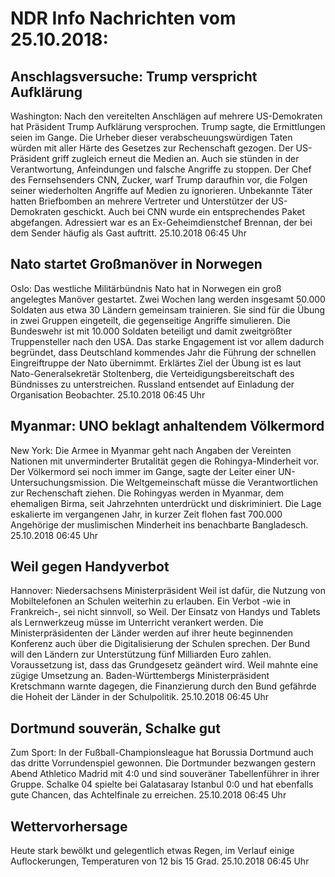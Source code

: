 # NDR Info Nachrichten vom 25.10.2018:


## Anschlagsversuche: Trump verspricht Aufklärung
Washington:	Nach den vereitelten Anschlägen auf mehrere US-Demokraten hat Präsident Trump Aufklärung versprochen. Trump sagte, die Ermittlungen seien im Gange. Die Urheber dieser verabscheuungswürdigen Taten würden mit aller Härte des Gesetzes zur Rechenschaft gezogen. Der US-Präsident griff zugleich erneut die Medien an. Auch sie stünden in der Verantwortung, Anfeindungen und falsche Angriffe zu stoppen. Der Chef des Fernsehsenders CNN, Zucker, warf Trump daraufhin vor, die Folgen seiner wiederholten Angriffe auf Medien zu ignorieren. Unbekannte Täter hatten Briefbomben an mehrere Vertreter und Unterstützer der US-Demokraten geschickt. Auch bei CNN wurde ein entsprechendes Paket abgefangen. Adressiert war es an Ex-Geheimdienstchef Brennan, der bei dem Sender häufig als Gast auftritt. 25.10.2018 06:45 Uhr 

## Nato startet Großmanöver in Norwegen
Oslo:	Das westliche Militärbündnis Nato hat in Norwegen ein groß angelegtes Manöver gestartet. Zwei Wochen lang werden insgesamt 50.000 Soldaten aus etwa 30 Ländern gemeinsam trainieren. Sie sind für die Übung in zwei Gruppen eingeteilt, die gegenseitige Angriffe simulieren. Die Bundeswehr ist mit 10.000 Soldaten beteiligt und damit zweitgrößter Truppensteller nach den USA. Das starke Engagement ist vor allem dadurch begründet, dass Deutschland kommendes Jahr die Führung der schnellen Eingreiftruppe der Nato übernimmt. Erklärtes Ziel der Übung ist es laut Nato-Generalsekretär Stoltenberg, die Verteidigungsbereitschaft des Bündnisses zu unterstreichen. Russland entsendet auf Einladung der Organisation Beobachter. 25.10.2018 06:45 Uhr 

## Myanmar: UNO beklagt anhaltendem Völkermord
New York:	Die Armee in Myanmar geht nach Angaben der Vereinten Nationen mit unverminderter Brutalität gegen die Rohingya-Minderheit vor. Der Völkermord sei noch immer im Gange, sagte der Leiter einer UN-Untersuchungsmission. Die Weltgemeinschaft müsse die Verantwortlichen zur Rechenschaft ziehen. Die Rohingyas werden in Myanmar, dem ehemaligen Birma, seit Jahrzehnten unterdrückt und diskriminiert. Die Lage eskalierte im vergangenen Jahr, in kurzer Zeit flohen fast 700.000 Angehörige der muslimischen Minderheit ins benachbarte Bangladesch. 25.10.2018 06:45 Uhr 

## Weil gegen Handyverbot
Hannover:	Niedersachsens Ministerpräsident Weil ist dafür, die Nutzung von Mobiltelefonen an Schulen weiterhin zu erlauben. Ein Verbot -wie in Frankreich-, sei nicht sinnvoll, so Weil. Der Einsatz von Handys und Tablets als Lernwerkzeug müsse im Unterricht verankert werden. Die Ministerpräsidenten der Länder werden auf ihrer heute beginnenden Konferenz auch über die Digitalisierung der Schulen sprechen. Der Bund will den Ländern zur Unterstützung fünf Milliarden Euro zahlen. Voraussetzung ist, dass das Grundgesetz geändert wird. Weil mahnte eine zügige Umsetzung an. Baden-Württembergs Ministerpräsident Kretschmann warnte dagegen, die Finanzierung durch den Bund gefährde die Hoheit der Länder in der Schulpolitik. 25.10.2018 06:45 Uhr 

## Dortmund souverän, Schalke gut
Zum Sport: In der Fußball-Championsleague hat Borussia Dortmund auch das dritte Vorrundenspiel gewonnen. Die Dortmunder bezwangen gestern Abend Athletico Madrid mit 4:0 und sind souveräner Tabellenführer in ihrer Gruppe. Schalke 04 spielte bei Galatasaray Istanbul 0:0 und hat ebenfalls gute Chancen, das Achtelfinale zu erreichen. 25.10.2018 06:45 Uhr 

## Wettervorhersage
Heute stark bewölkt und gelegentlich etwas Regen, im Verlauf einige Auflockerungen, Temperaturen von 12 bis 15 Grad. 25.10.2018 06:45 Uhr 
